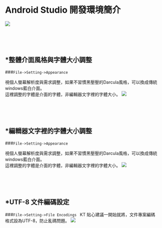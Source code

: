 Android Studio 開發環境簡介
=============
![](https://raw.githubusercontent.com/tw-hkt/AndroidTutorial/master/img/cover/Cover0003.png)

<br/>
<br/>
<br/>

## *整體介面風格與字體大小調整
###`File->Setting->Appearance `

視個人螢幕解析度與需求調整，如果不習慣黑壓壓的Darcula風格，可以換成傳統windows藍白介面。<br/>
這裡調整的字體是介面的字體，非編輯器文字裡的字體大小。
![](https://raw.githubusercontent.com/tw-hkt/AndroidTutorial/master/img/img0024.jpg)

<br/>
<br/>
<br/>

## *編輯器文字裡的字體大小調整
###`File->Setting->Appearance `

視個人螢幕解析度與需求調整，如果不習慣黑壓壓的Darcula風格，可以換成傳統windows藍白介面。<br/>
這裡調整的字體是介面的字體，非編輯器文字裡的字體大小。
![](https://raw.githubusercontent.com/tw-hkt/AndroidTutorial/master/img/img0024.jpg)

<br/>
<br/>
<br/>

## *UTF-8 文件編碼設定
###`File->Setting->File Encodings `
KT 貼心建議一開始就將，文件專案編碼格式設為UTF-8，防止亂碼問題。
![](https://raw.githubusercontent.com/tw-hkt/AndroidTutorial/master/img/img0025.jpg)
